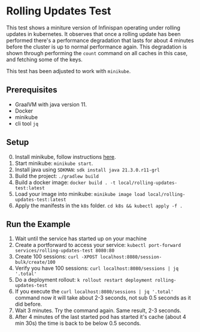 # Rolling Updates Test

This test shows a miniture version of Infinispan operating under rolling updates in kubernetes. It observes that once a rolling update has been performed there's a performance degradation that lasts for about 4 minutes before the cluster is up to normal performance again. This degradation is shown through performing the `count` command on all caches in this case, and fetching some of the keys. 

This test has been adjusted to work with `minikube`.

## Prerequisites

* GraalVM with java version 11.
* Docker
* minikube
* cli tool `jq`

## Setup

0. Install minikube, follow instructions [here](https://k8s-docs.netlify.app/en/docs/tasks/prepareSubscriptionstools/install-minikube/).
1. Start minikube: `minikube start`.
1. Install java using `SDKMAN`: `sdk install java 21.3.0.r11-grl`
2. Build the project: `./gradlew build`
3. Build a docker image: `docker build . -t local/rolling-updates-test:latest`
4. Load your image into minikube: `minikube image load local/rolling-updates-test:latest`
6. Apply the manifests in the `k8s` folder. `cd k8s && kubectl apply -f .`

## Run the Example

1. Wait until the service has started up on your machine 
2. Create a portforward to access your service: `kubectl port-forward services/rolling-updates-test 8080:80`
3. Create 100 sessions: `curl -XPOST localhost:8080/session-bulk/create/100`
4. Verify you have 100 sessions: `curl localhost:8080/sessions | jq '.total'`
5. Do a deployment rollout: `k rollout restart deployment rolling-updates-test`
5. If you execute the `curl localhost:8080/sessions | jq '.total'` command now it will take about 2-3 seconds, not sub 0.5 seconds as it did before.
6. Wait 3 minutes. Try the command again. Same result, 2-3 seconds.
7. After 4 minutes of the last started pod has started it's cache (about 4 min 30s) the time is back to be below 0.5 seconds.


